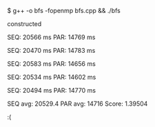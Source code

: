 $ g++ -o bfs -fopenmp bfs.cpp && ./bfs

constructed

SEQ: 20566 ms
PAR: 14769 ms

SEQ: 20470 ms
PAR: 14783 ms

SEQ: 20583 ms
PAR: 14656 ms

SEQ: 20534 ms
PAR: 14602 ms

SEQ: 20494 ms
PAR: 14770 ms

SEQ avg: 20529.4
PAR avg: 14716
Score: 1.39504

:(
